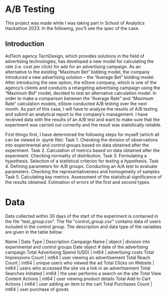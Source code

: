 # A/B Testing
This project was made while I was taking part in School of Analytics Hackathon 2023. In the following, you'll see the spec of the case.

## Introduction
AdTech agency TechDesign, which provides solutions in the field of advertising technologies, has developed a new model for calculating the rate (i.e. cost per click) for ads for an advertising campaign. As an alternative to the existing “Maximum Bet” bidding model, the company introduced a new advertising solution – the “Average Bet” bidding model.
After introducing the new option, the eStore company, which is one of the agency’s clients and conducts a retargeting advertising campaign using the “Maximum Bid” model, decided to test an alternative calculation model.
In order to make a comparison between the “Average Rate” and “Maximum Rate” calculation models, eStore conducted A/B testing over the next month. As part of this case, I will have to analyze the results of A/B testing and submit an analytical report to the company’s management. I have received data with the results of an A/B test and want to make sure that the experiment was carried out correctly and the result was statistically reliable.

First things first, I have determined the following steps for myself (which all can be viewed in .ipynb file):
Task 1. Checking the division of observations into experimental and control groups based on data obtained after the experiment.
Task 2. Calculation of metrics based on data obtained after the experiment. Checking normality of distribution.
Task 3. Formulating a hypothesis. Selection of a statistical criterion for testing a hypothesis.
Task 4. Defining parameters for A/B groups. Conducting an A/A test to evaluate parameters. Checking the representativeness and homogeneity of samples
Task 5. Calculating key metrics. Assessment of the statistical significance of the results obtained. Estimation of errors of the first and second types.

# Data
Data collected within 30 days of the start of the experiment is contained in the file “test_group.csv”. The file "control_group.csv" contains data of users included in the control group. The description and data type of the variables are given in the table below:

Name | Data Type | Description
Campaign Name | object | division into experimental and control groups Date object # date of the advertising campaign
Total Advertising Spend (USD) | int64 | advertising costs
Total Impressions Count | int64 | user viewing an advertisement
Total Reach Count | int64 | unique users who viewed the ad
Total Clicks on Website | int64 | users who accessed the site via a link in an advertisement
Total Searches Initiated | int64 | the user performs a search on the site
Total View Content Actions | int64 | user viewing product details
Total Add to Cart Actions | int64 | user adding an item to the cart
Total Purchases Count | int64 | user purchase of goods
